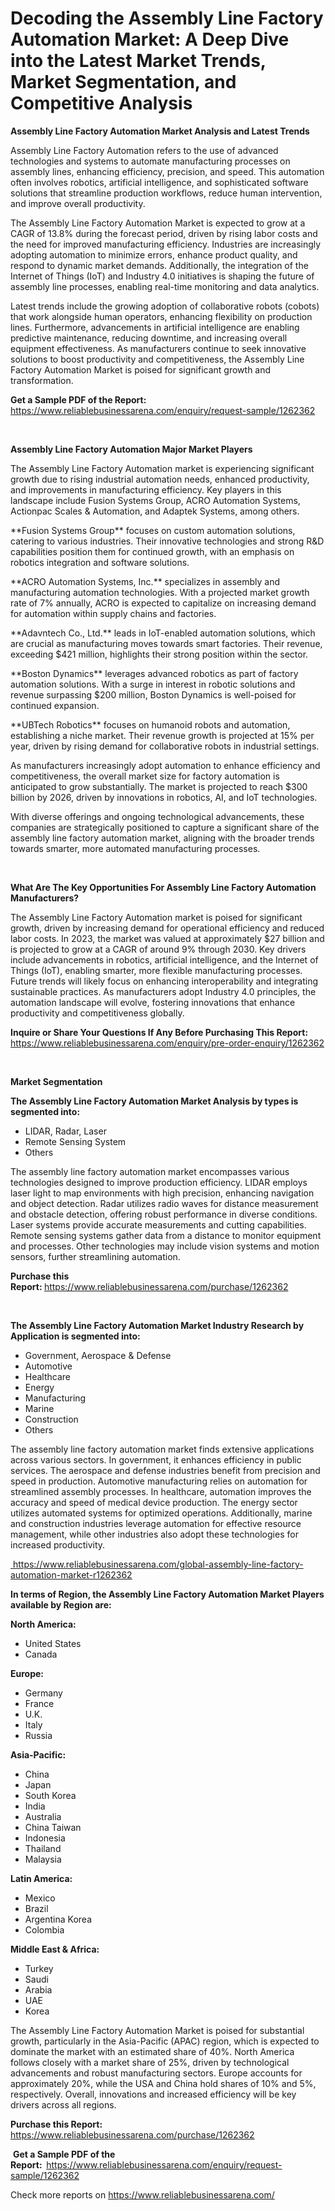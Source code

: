 <p><h1>Decoding the Assembly Line Factory Automation Market: A Deep Dive into the Latest Market Trends, Market Segmentation, and Competitive Analysis</h1></p><p><strong>Assembly Line Factory Automation Market Analysis and Latest Trends</strong></p>
<p><p>Assembly Line Factory Automation refers to the use of advanced technologies and systems to automate manufacturing processes on assembly lines, enhancing efficiency, precision, and speed. This automation often involves robotics, artificial intelligence, and sophisticated software solutions that streamline production workflows, reduce human intervention, and improve overall productivity.</p><p>The Assembly Line Factory Automation Market is expected to grow at a CAGR of 13.8% during the forecast period, driven by rising labor costs and the need for improved manufacturing efficiency. Industries are increasingly adopting automation to minimize errors, enhance product quality, and respond to dynamic market demands. Additionally, the integration of the Internet of Things (IoT) and Industry 4.0 initiatives is shaping the future of assembly line processes, enabling real-time monitoring and data analytics.</p><p>Latest trends include the growing adoption of collaborative robots (cobots) that work alongside human operators, enhancing flexibility on production lines. Furthermore, advancements in artificial intelligence are enabling predictive maintenance, reducing downtime, and increasing overall equipment effectiveness. As manufacturers continue to seek innovative solutions to boost productivity and competitiveness, the Assembly Line Factory Automation Market is poised for significant growth and transformation.</p></p>
<p><strong>Get a Sample PDF of the Report:&nbsp;</strong> <a href="https://www.reliablebusinessarena.com/enquiry/request-sample/1262362?utm_campaign=2779&utm_medium=2&utm_source=Github&utm_content=ia&utm_term=11042025&utm_id=assembly-line-factory-automation">https://www.reliablebusinessarena.com/enquiry/request-sample/1262362</a></p>
<p>&nbsp;</p>
<p><strong>Assembly Line Factory Automation Major Market Players</strong></p>
<p><p>The Assembly Line Factory Automation market is experiencing significant growth due to rising industrial automation needs, enhanced productivity, and improvements in manufacturing efficiency. Key players in this landscape include Fusion Systems Group, ACRO Automation Systems, Actionpac Scales & Automation, and Adaptek Systems, among others.</p><p>**Fusion Systems Group** focuses on custom automation solutions, catering to various industries. Their innovative technologies and strong R&D capabilities position them for continued growth, with an emphasis on robotics integration and software solutions.</p><p>**ACRO Automation Systems, Inc.** specializes in assembly and manufacturing automation technologies. With a projected market growth rate of 7% annually, ACRO is expected to capitalize on increasing demand for automation within supply chains and factories.</p><p>**Adavntech Co., Ltd.** leads in IoT-enabled automation solutions, which are crucial as manufacturing moves towards smart factories. Their revenue, exceeding $421 million, highlights their strong position within the sector. </p><p>**Boston Dynamics** leverages advanced robotics as part of factory automation solutions. With a surge in interest in robotic solutions and revenue surpassing $200 million, Boston Dynamics is well-poised for continued expansion.</p><p>**UBTech Robotics** focuses on humanoid robots and automation, establishing a niche market. Their revenue growth is projected at 15% per year, driven by rising demand for collaborative robots in industrial settings.</p><p>As manufacturers increasingly adopt automation to enhance efficiency and competitiveness, the overall market size for factory automation is anticipated to grow substantially. The market is projected to reach $300 billion by 2026, driven by innovations in robotics, AI, and IoT technologies.</p><p>With diverse offerings and ongoing technological advancements, these companies are strategically positioned to capture a significant share of the assembly line factory automation market, aligning with the broader trends towards smarter, more automated manufacturing processes.</p></p>
<p>&nbsp;</p>
<p><strong>What Are The Key Opportunities For Assembly Line Factory Automation Manufacturers?</strong></p>
<p><p>The Assembly Line Factory Automation market is poised for significant growth, driven by increasing demand for operational efficiency and reduced labor costs. In 2023, the market was valued at approximately $27 billion and is projected to grow at a CAGR of around 9% through 2030. Key drivers include advancements in robotics, artificial intelligence, and the Internet of Things (IoT), enabling smarter, more flexible manufacturing processes. Future trends will likely focus on enhancing interoperability and integrating sustainable practices. As manufacturers adopt Industry 4.0 principles, the automation landscape will evolve, fostering innovations that enhance productivity and competitiveness globally.</p></p>
<p><strong>Inquire or Share Your Questions If Any Before Purchasing This Report:</strong> <a href="https://www.reliablebusinessarena.com/enquiry/pre-order-enquiry/1262362?utm_campaign=2779&utm_medium=2&utm_source=Github&utm_content=ia&utm_term=11042025&utm_id=assembly-line-factory-automation">https://www.reliablebusinessarena.com/enquiry/pre-order-enquiry/1262362</a></p>
<p>&nbsp;</p>
<p><strong>Market Segmentation</strong></p>
<p><strong>The Assembly Line Factory Automation Market Analysis by types is segmented into:</strong></p>
<p><ul><li>LIDAR, Radar, Laser</li><li>Remote Sensing System</li><li>Others</li></ul></p>
<p><p>The assembly line factory automation market encompasses various technologies designed to improve production efficiency. LIDAR employs laser light to map environments with high precision, enhancing navigation and object detection. Radar utilizes radio waves for distance measurement and obstacle detection, offering robust performance in diverse conditions. Laser systems provide accurate measurements and cutting capabilities. Remote sensing systems gather data from a distance to monitor equipment and processes. Other technologies may include vision systems and motion sensors, further streamlining automation.</p></p>
<p><strong>Purchase this Report:&nbsp;</strong><a href="https://www.reliablebusinessarena.com/purchase/1262362?utm_campaign=2779&utm_medium=2&utm_source=Github&utm_content=ia&utm_term=11042025&utm_id=assembly-line-factory-automation">https://www.reliablebusinessarena.com/purchase/1262362</a></p>
<p>&nbsp;</p>
<p><strong>The Assembly Line Factory Automation Market Industry Research by Application is segmented into:</strong></p>
<p><ul><li>Government, Aerospace & Defense</li><li>Automotive</li><li>Healthcare</li><li>Energy</li><li>Manufacturing</li><li>Marine</li><li>Construction</li><li>Others</li></ul></p>
<p><p>The assembly line factory automation market finds extensive applications across various sectors. In government, it enhances efficiency in public services. The aerospace and defense industries benefit from precision and speed in production. Automotive manufacturing relies on automation for streamlined assembly processes. In healthcare, automation improves the accuracy and speed of medical device production. The energy sector utilizes automated systems for optimized operations. Additionally, marine and construction industries leverage automation for effective resource management, while other industries also adopt these technologies for increased productivity.</p></p>
<p><a href="https://www.reliablebusinessarena.com/global-assembly-line-factory-automation-market-r1262362?utm_campaign=2779&utm_medium=2&utm_source=Github&utm_content=ia&utm_term=11042025&utm_id=assembly-line-factory-automation">&nbsp;https://www.reliablebusinessarena.com/global-assembly-line-factory-automation-market-r1262362</a></p>
<p><strong>In terms of Region, the Assembly Line Factory Automation Market Players available by Region are:</strong></p>
<p>
    <p> <strong> North America: </strong>
        <ul>
            <li>United States</li>
            <li>Canada</li>
        </ul>
        </p> 
    <p> <strong> Europe: </strong>
        <ul>
            <li>Germany</li>
            <li>France</li>
            <li>U.K.</li>
            <li>Italy</li>
            <li>Russia</li>
        </ul>
        </p> 
    <p> <strong> Asia-Pacific: </strong>
        <ul>
            <li>China</li>
            <li>Japan</li>
            <li>South Korea</li>
            <li>India</li>
            <li>Australia</li>
            <li>China Taiwan</li>
            <li>Indonesia</li>
            <li>Thailand</li>
            <li>Malaysia</li>
        </ul>
        </p> 
    <p> <strong> Latin America: </strong>
        <ul>
            <li>Mexico</li>
            <li>Brazil</li>
            <li>Argentina Korea</li>
            <li>Colombia</li>
        </ul>
        </p> 
    <p> <strong> Middle East & Africa: </strong>
        <ul>
            <li>Turkey</li>
            <li>Saudi</li>
            <li>Arabia</li>
            <li>UAE</li>
            <li>Korea</li>
        </ul>
    </p>
    </p>
<p><p>The Assembly Line Factory Automation Market is poised for substantial growth, particularly in the Asia-Pacific (APAC) region, which is expected to dominate the market with an estimated share of 40%. North America follows closely with a market share of 25%, driven by technological advancements and robust manufacturing sectors. Europe accounts for approximately 20%, while the USA and China hold shares of 10% and 5%, respectively. Overall, innovations and increased efficiency will be key drivers across all regions.</p></p>
<p><strong>Purchase this Report: </strong><a href="https://www.reliablebusinessarena.com/purchase/1262362?utm_campaign=2779&utm_medium=2&utm_source=Github&utm_content=ia&utm_term=11042025&utm_id=assembly-line-factory-automation">https://www.reliablebusinessarena.com/purchase/1262362</a></p>
<p>&nbsp;<strong>Get a Sample PDF of the Report:&nbsp;&nbsp;</strong><a href="https://www.reliablebusinessarena.com/enquiry/request-sample/1262362?utm_campaign=2779&utm_medium=2&utm_source=Github&utm_content=ia&utm_term=11042025&utm_id=assembly-line-factory-automation">https://www.reliablebusinessarena.com/enquiry/request-sample/1262362</a></p>
<p><strong></strong></p>
<p>Check more reports on <a href="https://www.reliablebusinessarena.com/?utm_campaign=2779&utm_medium=2&utm_source=Github&utm_content=ia&utm_term=11042025&utm_id=assembly-line-factory-automation">https://www.reliablebusinessarena.com/</a></p>